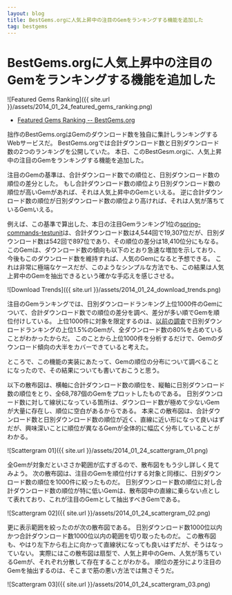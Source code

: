 ```yaml
---
layout: blog
title: BestGems.orgに人気上昇中の注目のGemをランキングする機能を追加した
tag: bestgems
---
```


# BestGems.orgに人気上昇中の注目のGemをランキングする機能を追加した

![Featured Gems Ranking]({{ site.url }}/assets/2014_01_24_featured_gems_ranking.png)

- [Featured Gems Ranking -- BestGems.org](http://bestgems.org/featured)

拙作のBestGems.orgはGemのダウンロード数を独自に集計しランキングするWebサービスだ。
BestGems.orgでは合計ダウンロード数と日別ダウンロード数の2つのランキングを公開していた。
本日、このBestGesm.orgに、人気上昇中の注目のGemをランキングする機能を追加した。

注目のGemの基準は、合計ダウンロード数での順位と、日別ダウンロード数の順位の差分とした。
もし合計ダウンロード数の順位より日別ダウンロード数の順位が高いGemがあれば、それは人気上昇中のGemといえる。
逆に合計ダウンロード数の順位が日別ダウンロード数の順位より高ければ、それは人気が落ちているGemいえる。

例えば、この基準で算出した、本日の注目Gemランキング1位の[spring-commands-testunit](http://bestgems.org/gems/spring-commands-testunit)は、合計ダウンロード数は4,544回で19,307位だが、日別ダウンロード数は542回で897位であり、その順位の差分は18,410位分にもなる。
このGemは、ダウンロード数の傾向も以下のとおり急速な増加を示しており、今後もこのダウンロード数を維持すれば、人気のGemになると予想できる。
これは非常に極端なケースだが、このようなシンプルな方法でも、この結果は人気上昇中のGemを抽出できるという確かな手応えを感じさせる。

![Download Trends]({{ site.url }}/assets/2014_01_24_download_trends.png)

注目のGemランキングでは、日別ダウンロードランキング上位1000件のGemについて、合計ダウンロード数での順位の差分を調べ、差分が多い順でGemを順位付けしている。
上位1000件に対象を限定するのは、[以前の調査](http://www.xmisao.com/2013/09/05/rubygems-statistics.html)で日別ダウンロードランキングの上位1.5%のGemが、全ダウンロード数の80%を占めていることがわかったからだ。
このことから上位1000件を分析するだけで、Gemのダウンロード傾向の大半をカバーできていると考えた。

ところで、この機能の実装にあたって、Gemの順位の分布について調べることになったので、その結果についても書いておこうと思う。

以下の散布図は、横軸に合計ダウンロード数の順位を、縦軸に日別ダウンロード数の順位をとり、全68,787個のGemをプロットしたものである。
日別ダウンロード数に対して線状になっている箇所は、ダウンロード数が極めて少ないGemが大量に存在し、順位に空白があるからである。
本来この散布図は、合計ダウンロード数と日別ダウンロード数の順位が近く、直線に近い形になって良いはずだが、興味深いことに順位が異なるGemが全体的に幅広く分布していることがわかる。

![Scattergram 01]({{ site.url }}/assets/2014_01_24_scattergram_01.png)

全Gemが対象だといささか範囲が広すぎるので、散布図をもう少し詳しく見てみよう。
次の散布図は、注目のGemを順位付けする対象と同様に、日別ダウンロード数の順位を1000件に絞ったものだ。
日別ダウンロード数の順位に対し合計ダウンロード数の順位が特に低いGemは、散布図中の直線に乗らない点として表れており、これが注目のGemとして抽出すべきGemである。

![Scattergram 02]({{ site.url }}/assets/2014_01_24_scattergram_02.png)

更に表示範囲を絞ったのが次の散布図である。
日別ダウンロード数1000位以内かつ合計ダウンロード数1000位以内の範囲を切り取ったものだ。
この散布図も、やはり左下から右上に向かって直線状になっても良いはずだが、そうはなっていない。
実際にはこの散布図は扇型で、人気上昇中のGem、人気が落ちているGemが、それぞれ分散して存在することがわかる。
順位の差分により注目のGemを抽出するのは、そこまで筋の悪い方法では無さそうだ。

![Scattergram 03]({{ site.url }}/assets/2014_01_24_scattergram_03.png)
